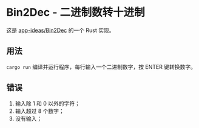 # Bin2Dec - 二进制数转十进制

这是 [app-ideas/Bin2Dec](https://github.com/florinpop17/app-ideas/blob/master/Projects/1-Beginner/Bin2Dec-App.md) 的一个 Rust 实现。

## 用法

`cargo run` 编译并运行程序，每行输入一个二进制数字，按 ENTER 键转换数字。

## 错误

1. 输入除 1 和 0 以外的字符；
2. 输入超过 8 个数字；
3. 没有输入；

